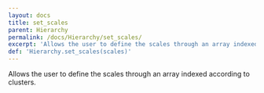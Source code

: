 ```yaml
---
layout: docs
title: set_scales
parent: Hierarchy
permalink: /docs/Hierarchy/set_scales/
excerpt: 'Allows the user to define the scales through an array indexed according to clusters.'
def: 'Hierarchy.set_scales(scales)'
---
```

Allows the user to define the scales through an array
indexed according to clusters.